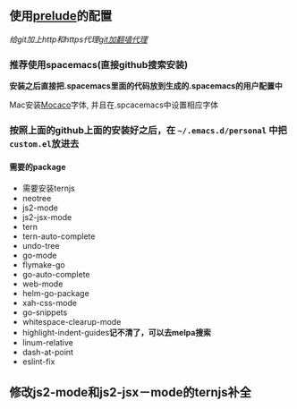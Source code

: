 ## 使用[prelude](https://github.com/bbatsov/prelude)的配置

*给git加上http和https代理[git加翻墙代理](https://segmentfault.com/q/1010000000118837)*

### 推荐使用spacemacs(直接github搜索安装)
**安装之后直接把.spacemacs里面的代码放到生成的.spacemacs的用户配置中**

Mac安装[Mocaco](https://github.com/todylu/monaco.ttf)字体, 并且在.spcacemacs中设置相应字体

### 按照上面的github上面的安装好之后，在 ```~/.emacs.d/personal``` 中把```custom.el```放进去

#### 需要的package
* 需要安装ternjs
* neotree
* js2-mode
* js2-jsx-mode
* tern
* tern-auto-complete
* undo-tree
* go-mode
* flymake-go
* go-auto-complete
* web-mode
* helm-go-package
* xah-css-mode
* go-snippets
* whitespace-clearup-mode
* highlight-indent-guides**记不清了，可以去melpa搜索**
* linum-relative
* dash-at-point
* eslint-fix

## 修改js2-mode和js2-jsx－mode的ternjs补全
